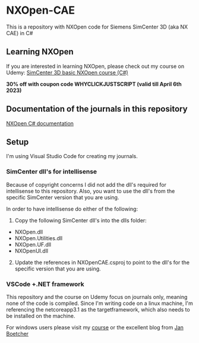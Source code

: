 # NXOpen-CAE

This is a repository with NXOpen code for Siemens SimCenter 3D (aka NX CAE) in C#

## Learning NXOpen

If you are interested in learning NXOpen, please check out my course on Udemy:
[SimCenter 3D basic NXOpen course (C#)](https://www.udemy.com/course/simcenter3d-basic-nxopen-course/?referralCode=4ABC27CFD7D2C57D220B%20)

**30% off with coupon code WHYCLICKJUSTSCRIPT (valid till April 6th 2023)**

## Documentation of the journals in this repository

[NXOpen C# documentation](https://nxopencsdocumentation.thescriptingengineer.com/)

## Setup

I'm using Visual Studio Code for creating my journals.

### SimCenter dll's for intellisense

Because of copyright concerns I did not add the dll's required for intellisense to this repository. Also, you want to use the dll's from the specific SimCenter version that you are using.

In order to have intellisense do either of the following:
 1. Copy the following SimCenter dll's into the dlls folder:
   * NXOpen.dll
   * NXOpen.Utilities.dll
   * NXOpen.UF.dll
   * NXOpenUI.dll
 2. Update the references in NXOpenCAE.csproj to point to the dll's for the specific version that you are using.

 ### VSCode +.NET framework

 This repository and the course on Udemy focus on journals only, meaning none of the code is compiled.
 Since I'm writing code on a linux machine, I'm referencing the netcoreapp3.1 as the targetframework, which also needs to be installed on the machine.

 For windows users please visit my [course]((https://www.udemy.com/course/simcenter3d-basic-nxopen-course/?referralCode=4ABC27CFD7D2C57D220B%20)) or the excellent blog from [Jan Boetcher](https://www.ib-boettcher.de/en/post/nxopen-vscode/)
